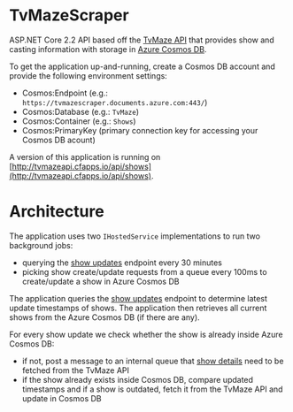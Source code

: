 # TvMazeScraper

ASP.NET Core 2.2 API based off the [TvMaze API](http://www.tvmaze.com/api) that provides show and casting information with storage in [Azure Cosmos DB](https://azure.microsoft.com/en-us/services/cosmos-db/).

To get the application up-and-running, create a Cosmos DB account and provide the following environment settings:

- Cosmos:Endpoint (e.g.: `https://tvmazescraper.documents.azure.com:443/`)
- Cosmos:Database (e.g.: `TvMaze`)
- Cosmos:Container (e.g.: `Shows`)
- Cosmos:PrimaryKey (primary connection key for accessing your Cosmos DB acount)

A version of this application is running on [http://tvmazeapi.cfapps.io/api/shows](http://tvmazeapi.cfapps.io/api/shows).


# Architecture
The application uses two `IHostedService` implementations to run two background jobs:
- querying the [show updates](http://www.tvmaze.com/api#show-updates) endpoint every 30 minutes
- picking show create/update requests from a queue every 100ms to create/update a show in Azure Cosmos DB

The application queries the [show updates](http://www.tvmaze.com/api#show-updates) endpoint to determine latest update timestamps of shows. The application then retrieves all current shows from the Azure Cosmos DB (if there are any).

For every show update we check whether the show is already inside Azure Cosmos DB:
- if not, post a message to an internal queue that [show details](http://www.tvmaze.com/api#show-main-information) need to be fetched from the TvMaze API
- if the show already exists inside Cosmos DB, compare updated timestamps and if a show is outdated, fetch it from the TvMaze API and update in Cosmos DB